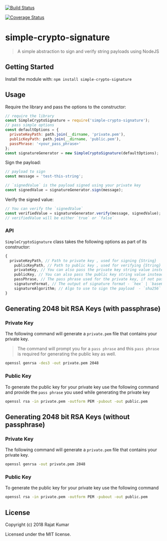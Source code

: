 [![Build Status](https://travis-ci.org/rajatkumar/simple-crypto-signature.svg?branch=master)](https://travis-ci.org/rajatkumar/simple-crypto-signature)

[![Coverage Status](https://coveralls.io/repos/github/rajatkumar/simple-crypto-signature/badge.svg?branch=master)](https://coveralls.io/github/rajatkumar/simple-crypto-signature?branch=master)

# simple-crypto-signature

> A simple abstraction to sign and verify string payloads using NodeJS

## Getting Started

Install the module with: `npm install simple-crypto-signature`

## Usage

Require the library and pass the options to the constructor:

```js
// require the library
const SimpleCryptoSignature = require('simple-crypto-signature');
// pass simple options
const defaultOptions = {
  privateKeyPath: path.join(__dirname, 'private.pem'),
  publicKeyPath: path.join(__dirname, 'public.pem'),
  passPhrase: '<your_pass_phrase>'
};
const signatureGenerator = new SimpleCryptoSignature(defaultOptions);
```

Sign the payload:

```js
// payload to sign
const message = 'test-this-string';

// `signedValue` is the payload signed using your private key
const signedValue = signatureGenerator.sign(message);
```

Verify the signed value:

```js
// You can verify the `signedValue`
const verifiedValue = signatureGenerator.verify(message, signedValue);
// verifiedValue will be either `true` or `false`
```

### API

`SimpleCryptoSignature` class takes the following options as part of its constructor:

```js
{
  privateKeyPath, // Path to private key , used for signing {String}
    publicKeyPath, // Path to public key , used for verifying {String}
    privateKey, // You can also pass the private key string value instead of private key path {String}
    publicKey, // You can also pass the public key string value instead of public key path {String}
    passPhrase, // The pass phrase used for the private key, if not passed it assumes the private key does not use a pass phrase {String}
    signatureFormat, // The output of signature format - `hex` | `base64`(default) {String}
    signatureAlgorithm; // Algo to use to sign the payload  - `sha256` (default) | `md5` | `DSA` ... see `crypto.getHashes()` for all the algorithms supported by NodeJS crypto library
}
```

## Generating 2048 bit RSA Keys (with passphrase)

### Private Key

The following command will generate a `private.pem` file that contains your private
key.

> The command will prompt you for a `pass phrase` and this `pass phrase` is
> required for generating the public key as well.

```bash
openssl genrsa -des3 -out private.pem 2048
```

### Public Key

To generate the public key for your private key use the following command and
provide the `pass phrase` you used while generating the private key

```bash
openssl rsa -in private.pem -outform PEM -pubout -out public.pem
```

## Generating 2048 bit RSA Keys (without passphrase)

### Private Key

The following command will generate a `private.pem` file that contains your private
key.

```bash
openssl genrsa -out private.pem 2048
```

### Public Key

To generate the public key for your private key use the following command

```bash
openssl rsa -in private.pem -outform PEM -pubout -out public.pem
```

## License

Copyright (c) 2018 Rajat Kumar

Licensed under the MIT license.
